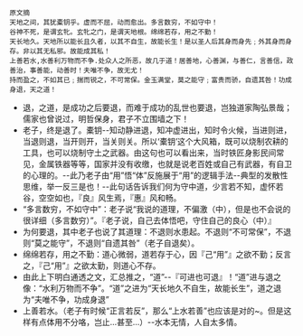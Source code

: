 ~~~  
原文摘
天地之间，其犹橐钥乎。虚而不屈，动而愈出。多言数穷，不如守中！  
谷神不死，是谓玄牝。玄牝之门，是谓天地根。绵绵若存，用之不勤！
天长地久。天地所以能长且久者，以其不自生，故能长生！是以圣人后其身而身先﹔外其身而身存。非以其无私邪。故能成其私！
上善若水,水善利万物而不争.处众人之所恶，故几于道！居善地，心善渊，与善仁，言善信，政善治，事善能，动善时！夫唯不争，故无尤！
持而盈之，不如其已﹔揣而锐之，不可常保。金玉满堂，莫之能守﹔富贵而骄，自遗其咎！功成身退，天之道！
~~~  

- 退，之道，是成功之后要退，而难于成功的乱世也要退，岂独道家陶弘景哉；儒家也曾说过，明哲保身，君子不立围墙之下！　
- 老子，终是退了。橐钥--知动静进退，知冲虚进出，知时令火候，当进则进，当退则退，当开则开，当关则关。所以‘橐钥’这个大风箱，既可以烧制农耕的工具，也可以烧制守土之武器。由这句也可以看出来，当时铁匠身影民间常见，金属铁器等等，国家并没有收缴，也就是说老百姓或自己有武器，有自卫的心理的。--此乃老子由“用”悟“体”反施展于“用”的逻辑手法--典型的发散性思维，举一反三是也！--此句话告诉我们何为守中道，少言若不知，虚怀若谷，空空如也，『良』风生焉，『惠』风和畅。
- “多言数穷，不如守中”：老子说“我说的道理，不偏激（中），但是也不会说的很详细（多言数穷）”。『老子说，自己去体悟吧，守住自己的良心（中）』
- 为何要退，其中老子也说了其道理：不退则水患起。不退则“不可常保”，不退则“莫之能守”，不退则“自遗其咎”（老子自退矣）。
- 绵绵若存，用之不勤：道心微弱，道若存于心，因『己“用”』之欲不勤；反言之，『己“用”』之欲太勤，则道心不存。
- 由此上下明白通透之文，汇总推之，“道”--『可进也可退』！“道”进与退之像：“水利万物而不争”。“道”之进为“天长地久不自生，故能长生”，道之退为“夫唯不争，功成身退”
- 上善若水。（老子有时候“正言若反”，那么“上水若善”也应该是对的~。但是这样有点体用不分咯，岂止...甚至...）--水本无情，人自太多情。